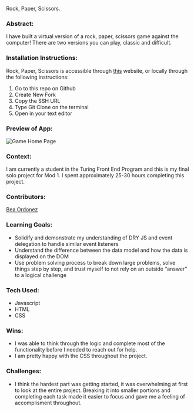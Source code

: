 Rock, Paper, Scissors.

### Abstract:
I have built a virtual version of a rock, paper, scissors game against the computer! There are two versions you can play, classic and difficult.

### Installation Instructions:
Rock, Paper, Scissors is accessible through [this](https://bea-ordonez.github.io/Rock-Paper-Scissors./) website, or locally through the following instructions:

1. Go to this repo on Github
2. Create New Fork
3. Copy the SSH URL 
4. Type Git Clone on the terminal
5. Open in your text editor

### Preview of App:
![Game Home Page](https://user-images.githubusercontent.com/116661385/212988106-5cb44e86-4db6-48aa-a988-8641b5a4fd50.png)



### Context:
I am currently a student in the Turing Front End Program and this is my final solo project for Mod 1. I spent approximately 25-30 hours completing this project. 

### Contributors:
[Bea Ordonez](https://github.com/bea-ordonez)

### Learning Goals:
- Solidify and demonstrate my understanding of DRY JS and event delegation to handle similar event listeners
- Understand the difference between the data model and how the data is displayed on the DOM
- Use problem solving process to break down large problems, solve things step by step, and trust myself to not rely on an outside “answer” to a logical challenge

### Tech Used:
- Javascript
- HTML
- CSS



### Wins:
- I was able to think through the logic and complete most of the functionality before I needed to reach out for help.
- I am pretty happy with the CSS throughout the project.

### Challenges:
- I think the hardest part was getting started, it was overwhelming at first to look at the entire project. Breaking it into smaller portions and completing each task made it easier to focus and gave me a feeling of accomplisment throughout. 
